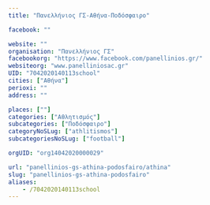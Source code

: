```yaml
---
title: "Πανελλήνιος ΓΣ-Αθήνα-Ποδόσφαιρο"

facebook: ""

website: ""
organisation: "Πανελλήνιος ΓΣ"
facebookorg: "https://www.facebook.com/panellinios.gr/"
websiteorg: "www.panelliniosac.gr"
UID: "7042020140113school"
cities: ["Αθήνα"]
perioxi: ""
address: ""

places: [""]
categories: ["Αθλητισμός"]
subcategories: ["Ποδόσφαιρο"]
categoryNoSLug: ["athlitismos"]
subcategoriesNoSLug: ["football"]

orgUID: "org14042020000029"

url: "panellinios-gs-athina-podosfairo/athina"
slug: "panellinios-gs-athina-podosfairo"
aliases:
    - /7042020140113school
---
```





